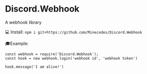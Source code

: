 # Discord.Webhook
A webhook library

💻 Install: ```npm i git+https://github.com/Minecodes/Discord.Webhook```

🎓Example: 
```
const webhook = require('Discord.Webhook');
const hook = new webhook.login('webhook id', 'webhook token')

hook.message('I am alive!')
```
